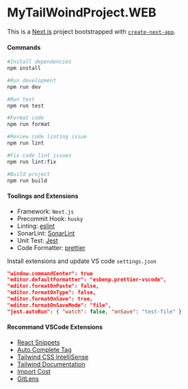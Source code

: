 # MyTailWoindProject.WEB

This is a [Next.js](https://nextjs.org/) project bootstrapped with [`create-next-app`](https://github.com/vercel/next.js/tree/canary/packages/create-next-app).

#### Commands

```bash
#Install dependencies
npm install

#Run development
npm run dev

#Run test
npm run test

#Format code
npm run format

#Review code linting issue
npm run lint

#Fix code lint issues
npm run lint:fix

#Build project
npm run build
```

#### Toolings and Extensions

- Framework: `Next.js`
- Precommit Hook: `husky`
- Linting: [eslint](https://marketplace.visualstudio.com/items?itemName=dbaeumer.vscode-eslint)
- SonarLint: [SonarLint](https://marketplace.visualstudio.com/items?itemName=SonarSource.sonarlint-vscode)
- Unit Test: [Jest](https://marketplace.visualstudio.com/items?itemName=Orta.vscode-jest)
- Code Formatter: [prettier](https://marketplace.visualstudio.com/items?itemName=esbenp.prettier-vscode)

Install extensions and update VS code `settings.json`

```json
"window.commandCenter": true
"editor.defaultFormatter": "esbenp.prettier-vscode",
"editor.formatOnPaste": false,
"editor.formatOnType": false,
"editor.formatOnSave": true,
"editor.formatOnSaveMode": "file",
"jest.autoRun": { "watch": false, "onSave": "test-file" }
```

#### Recommand VSCode Extensions

- [React Snippets](https://marketplace.visualstudio.com/items?itemName=dsznajder.es7-react-js-snippets)
- [Auto Complete Tag](https://marketplace.visualstudio.com/items?itemName=formulahendry.auto-complete-tag)
- [Tailwind CSS IntelliSense](https://marketplace.visualstudio.com/items?itemName=bradlc.vscode-tailwindcss)
- [Tailwind Documentation](https://marketplace.visualstudio.com/items?itemName=alfredbirk.tailwind-documentation)
- [Import Cost](https://marketplace.visualstudio.com/items?itemName=wix.vscode-import-cost)
- [GitLens ](https://marketplace.visualstudio.com/items?itemName=eamodio.gitlens)
